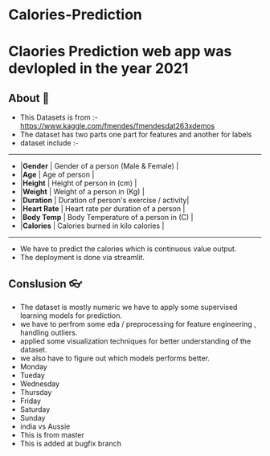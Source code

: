 # Calories-Prediction
# Claories Prediction web app was devlopled in the year 2021

## About 📑
- This Datasets is from :-  https://www.kaggle.com/fmendes/fmendesdat263xdemos
- The dataset has two parts one part for features and another for labels
- dataset include :- 
- - - - - - - - - - - - - - - - - - - - - - - - - - - - - - -
- |**Gender**     |	Gender of a person (Male & Female)      |
-	|**Age**	      | Age of person                           |
-	|**Height**	    | Height of person in (cm)                |
-	|**Weight**	    | Weight of a person in (Kg)              |
-	|**Duration**	  | Duration of person's exercise / activity|
-	|**Heart Rate**	| Heart rate per duration of a person     |
-	|**Body Temp**	| Body Temperature of a person in (C)     | 
-	|**Calories**	  | Calories burned in kilo calories        |
-	- - - - - - - - - - - - - - - - - - - - - - - - - - - - - - 
- We have to predict the calories which is continuous value output.
- The deployment is done via streamlit.

## Conslusion 👓
- The dataset is mostly numeric we have to apply some supervised learning models for prediction.
- we have to perfrom some eda / preprocessing for feature engineering , handling outliers.
- applied some visualization techniques for better understanding of the dataset. 
- we also have to figure out which models performs better. 
- Monday 
- Tueday
- Wednesday
- Thursday
- Friday
- Saturday
- Sunday
- india vs Aussie
- This is from master
- This is added at bugfix branch 
